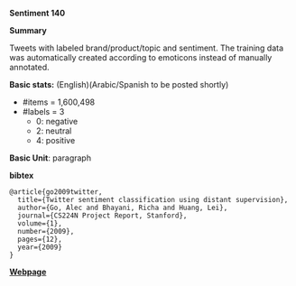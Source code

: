 **Sentiment 140**

**Summary**

Tweets with labeled brand/product/topic and sentiment.
The training data was automatically created according to emoticons instead of manually annotated.

**Basic stats:**
(English)(Arabic/Spanish to be posted shortly)
+ \#items = 1,600,498
+ \#labels = 3
    - 0: negative
    - 2: neutral
    - 4: positive

**Basic Unit**: paragraph

**bibtex**
```
@article{go2009twitter,
  title={Twitter sentiment classification using distant supervision},
  author={Go, Alec and Bhayani, Richa and Huang, Lei},
  journal={CS224N Project Report, Stanford},
  volume={1},
  number={2009},
  pages={12},
  year={2009}
}
```

[**Webpage**](http://help.sentiment140.com/home)


